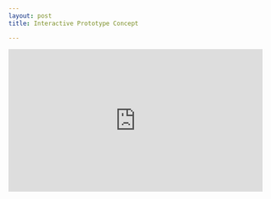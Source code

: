 ```yaml
---
layout: post
title: Interactive Prototype Concept

---
```

<style>.embed-container { position: relative; padding-bottom: 56.25%; height: 0; overflow: hidden; max-width: 100%; } .embed-container iframe, .embed-container object, .embed-container embed { position: absolute; top: 0; left: 0; width: 100%; height: 100%; }</style>

<div class='embed-container'>
<iframe src="https://video.helloeko.com/v/VLeJgM/embed?publisherID=XQtbh6" frameborder="0" allowfullscreen></iframe>
</div>